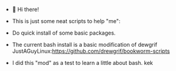 - 👋 Hi there!
- This is just some neat scripts to help "me":
- Do quick install of some basic packages.
- The current bash install is a basic modification of dewgrif JustAGuyLinux:https://github.com/drewgrif/bookworm-scripts

- I did this "mod" as a test to learn a little about bash. kek
